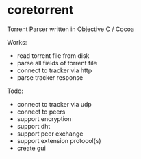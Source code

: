 coretorrent
===========

Torrent Parser written in Objective C / Cocoa 

Works:
- read torrent file from disk
- parse all fields of torrent file
- connect to tracker via http
- parse tracker response

Todo:
- connect to tracker via udp
- connect to peers
- support encryption
- support dht
- support peer exchange
- support extension protocol(s)
- create gui
